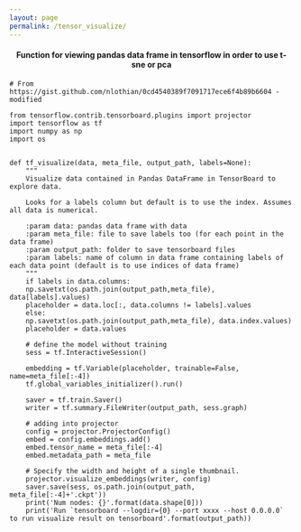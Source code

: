 ```yaml
---
layout: page
permalink: /tensor_visualize/
---
```


<center> <h4> Function for viewing pandas data frame in tensorflow in order to use t-sne or pca</h4> </center>


	# From https://gist.github.com/nlothian/0cd4540389f7091717ece6f4b89b6604 - modified

	from tensorflow.contrib.tensorboard.plugins import projector
	import tensorflow as tf
	import numpy as np
	import os


	def tf_visualize(data, meta_file, output_path, labels=None):
	    """
	    Visualize data contained in Pandas DataFrame in TensorBoard to explore data.
	    
	    Looks for a labels column but default is to use the index. Assumes all data is numerical.
	    
	    :param data: pandas data frame with data
	    :param meta_file: file to save labels too (for each point in the data frame)
	    :param output_path: folder to save tensorboard files
	    :param labels: name of column in data frame containing labels of each data point (default is to use indices of data frame)
	    """
	    if labels in data.columns:
		np.savetxt(os.path.join(output_path,meta_file), data[labels].values)
		placeholder = data.loc[:, data.columns != labels].values
	    else:
		np.savetxt(os.path.join(output_path,meta_file), data.index.values)
		placeholder = data.values

	    # define the model without training
	    sess = tf.InteractiveSession()

	    embedding = tf.Variable(placeholder, trainable=False, name=meta_file[:-4])
	    tf.global_variables_initializer().run()

	    saver = tf.train.Saver()
	    writer = tf.summary.FileWriter(output_path, sess.graph)

	    # adding into projector
	    config = projector.ProjectorConfig()
	    embed = config.embeddings.add()
	    embed.tensor_name = meta_file[:-4]
	    embed.metadata_path = meta_file

	    # Specify the width and height of a single thumbnail.
	    projector.visualize_embeddings(writer, config)
	    saver.save(sess, os.path.join(output_path, meta_file[:-4]+'.ckpt'))
	    print('Num nodes: {}'.format(data.shape[0]))
	    print('Run `tensorboard --logdir={0} --port xxxx --host 0.0.0.0` to run visualize result on tensorboard'.format(output_path))
